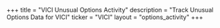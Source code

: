 +++
title = "VICI Unusual Options Activity"
description = "Track Unusual Options Data for VICI"
ticker = "VICI"
layout = "options_activity"
+++

